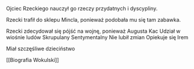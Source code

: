 Ojciec Rzeckiego nauczył go rzeczy przydatnych i dyscypliny.

Rzecki trafił do sklepu Mincla, ponieważ podobała mu się tam zabawka.

Rzecki zdecydował się pójść na wojnę, ponieważ Augusta Kac
Udział w wiośnie ludów
Skrupulany
Sentymentalny
Nie lubił zmian
Opiekuje się Irem

Miał szczęśliwe dzieciństwo

[[Biografia Wokulski]]